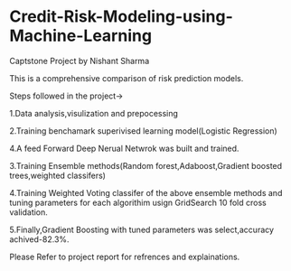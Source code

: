 # Credit-Risk-Modeling-using-Machine-Learning
Captstone Project by Nishant Sharma

This is a comprehensive comparison of risk prediction models. 


Steps followed in the project->

1.Data analysis,visulization  and prepocessing 

2.Training benchamark superivised learning model(Logistic Regression)

4.A feed Forward Deep Nerual Netwrok was built and trained.

3.Training Ensemble methods(Random forest,Adaboost,Gradient boosted trees,weighted classifers)

4.Training Weighted Voting classifer of the above ensemble methods and tuning parameters for each algorithim usign GridSearch 10 fold cross validation.

5.Finally,Gradient Boosting with tuned parameters was select,accuracy achived-82.3%.

Please Refer to project report for refrences and explainations.

